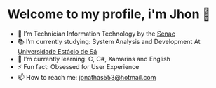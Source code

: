 # Welcome to my profile, i'm Jhon 👋


- 🎉 I’m Technician Information Technology by the [Senac](www.sp.senac.br/senac-ribeirao-preto)
- 📚 I’m currently studying: System Analysis and Development At [Universidade Estácio de Sá](https://estacio.br)
- 🌱 I’m currently learning: C, C#, Xamarins and English
- ⚡ Fun fact: Obsessed for User Experience
- 📫 How to reach me: jonathas553@hotmail.com

